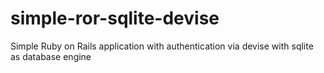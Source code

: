 # simple-ror-sqlite-devise
Simple Ruby on Rails application with authentication via devise with sqlite as database engine
